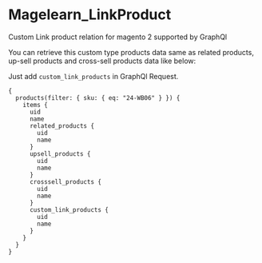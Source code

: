 # Magelearn_LinkProduct
Custom Link product relation for magento 2 supported by GraphQl

You can retrieve this custom type products data same as related products, up-sell products and cross-sell products data like below:

Just add `custom_link_products` in GraphQl Request.

```
{
  products(filter: { sku: { eq: "24-WB06" } }) {
    items {
      uid
      name
      related_products {
        uid
        name
      }
      upsell_products {
        uid
        name
      }
      crosssell_products {
        uid
        name
      }
      custom_link_products {
        uid
        name
      }
    }
  }
}
```
